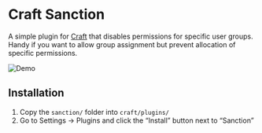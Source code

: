 # Craft Sanction

A simple plugin for [Craft](http://craftcms.com) that disables permissions for specific user groups. Handy if you want to allow group assignment but prevent allocation of specific permissions.

![Demo](http://i.imgur.com/Vwi6B3h.gif)

## Installation

1. Copy the `sanction/` folder into `craft/plugins/`
2. Go to Settings → Plugins and click the “Install” button next to “Sanction”
